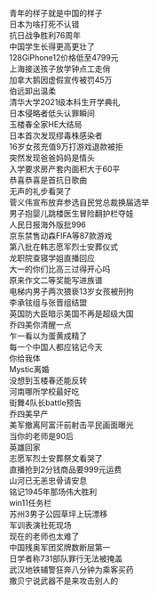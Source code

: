 青年的样子就是中国的样子  
日本为啥打死不认错  
抗日战争胜利76周年  
中国学生长得更高更壮了  
128GiPhone12价格低至4799元  
上海接送孩子放学钟点工走俏  
加拿大鹅因虚假宣传被罚45万  
伯远卸出温柔  
清华大学2021级本科生开学典礼  
日本侵略者低头认罪瞬间  
玉楼春全家HE大结局  
日本首次发现缪毒株感染者  
16岁女孩充值9万打游戏退款被拒  
突然发现爸爸妈妈是情头  
入学要求房产套内面积大于60平  
恭喜恭喜是首抗日歌曲  
无声的礼步看哭了  
菅义伟宣布放弃参选自民党总裁换届选举  
男子抱婴儿跳楼医生冒险翻护栏夺娃  
人民日报海外版批996  
京东禁售动森FIFA等87款游戏  
第八批在韩志愿军烈士安葬仪式  
龙职院查寝学姐直播回应  
大一的你们比高三过得开心吗  
原来作文二等奖能写进族谱  
电梯内男子两次猥亵13岁女孩被刑拘  
李承铉组与张晋组结盟  
英国防大臣暗示美国不再是超级大国  
乔四美你清醒一点  
乍一看以为蛋黄成精了  
每一个中国人都应铭记今天  
你给我体  
Mystic离婚  
没想到玉楼春还能反转  
河南哪所学校最好吃  
街舞4队长battle预告  
乔四美早产  
美军撤离阿富汗前射击平民画面曝光  
当你的老师是90后  
英雄回家  
志愿军烈士安葬祭文看哭了  
直播抢到2分钱商品要999元运费  
山河已无恙忠骨请安息  
铭记1945年那场伟大胜利  
win11任务栏  
苏州3男子公园草坪上玩漂移  
军训表演社死现场  
现在的老师也太难了  
中国残奥军团奖牌数断层第一  
日学者称731部队罪行无法被掩盖  
武汉地铁辅警狂奔八分钟为乘客买药  
撒贝宁说武器不是来攻击别人的  
